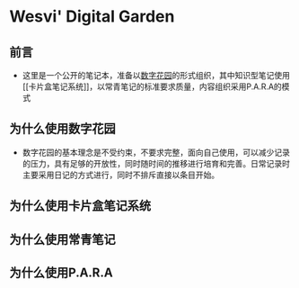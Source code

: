 # Wesvi' Digital Garden

## 前言

- 这里是一个公开的笔记本，准备以[数字花园](2022051106.md)的形式组织，其中知识型笔记使用[[卡片盒笔记系统]]，以常青笔记的标准要求质量，内容组织采用P.A.R.A的模式

## 为什么使用数字花园

- 数字花园的基本理念是不受约束，不要求完整，面向自己使用，可以减少记录的压力，具有足够的开放性，同时随时间的推移进行培育和完善。日常记录时主要采用日记的方式进行，同时不排斥直接以条目开始。

## 为什么使用卡片盒笔记系统

## 为什么使用常青笔记

## 为什么使用P.A.R.A
